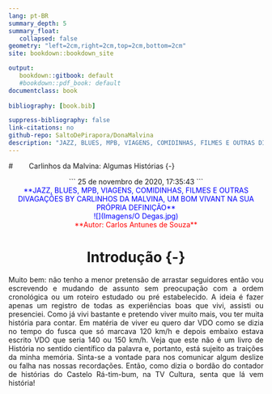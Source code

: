 ```yaml
---
lang: pt-BR
summary_depth: 5
summary_float:
   collapsed: false
geometry: "left=2cm,right=2cm,top=2cm,bottom=2cm"
site: bookdown::bookdown_site

output: 
   bookdown::gitbook: default
   #bookdown::pdf_book: default
documentclass: book
  
bibliography: [book.bib]

suppress-bibliography: false
link-citations: no
github-repo: SaltoDePirapora/DonaMalvina
description: "JAZZ, BLUES, MPB, VIAGENS, COMIDINHAS, FILMES E OUTRAS DIVAGAÇÕES BY CARLINHOS DA MALVINA, UM BOM VIVANT NA SUA PRÓPRIA DEFINIÇÃO"
---
```


#        Carlinhos da Malvina: Algumas Histórias    {-}

<center>
```
25 de novembro de 2020, 17:35:43
```
<center>
<span style="color:blue">**JAZZ, BLUES, MPB, VIAGENS, COMIDINHAS, FILMES E OUTRAS DIVAGAÇÕES BY CARLINHOS DA MALVINA, UM BOM VIVANT NA SUA PRÓPRIA DEFINIÇÃO**
<div style="width:50%">![](Imagens/O Degas.jpg)</div>
<span style="color:red">**Autor: Carlos Antunes de Souza** 
</center>

# Introdução {-}
<div style="text-align: justify">
Muito bem: não tenho a menor pretensão de arrastar seguidores então vou escrevendo e mudando de assunto sem preocupação com a ordem cronológica ou um roteiro estudado ou pré estabelecido. A ideia é fazer apenas um registro de todas as experiências boas que vivi, assisti ou presenciei. Como já vivi bastante e pretendo viver muito mais, vou ter muita história para contar. Em matéria de viver eu quero dar VDO como se dizia no tempo do fusca que só marcava 120 km/h e depois embaixo estava escrito VDO que seria 140 ou 150 km/h.      
Veja que este não é um livro de História no sentido científico da palavra e, portanto, está sujeito as traições da minha memória. Sinta-se a vontade para nos comunicar algum deslize ou falha nas nossas recordações.     
Então, como dizia o bordão do contador de histórias do Castelo Rá-tim-bum, na TV Cultura, senta que lá vem história!       

